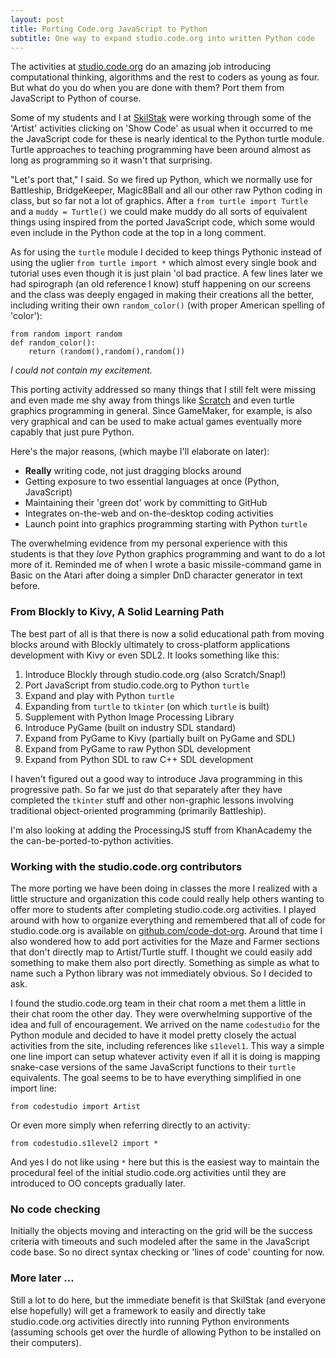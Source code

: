 ```yaml
---
layout: post
title: Porting Code.org JavaScript to Python
subtitle: One way to expand studio.code.org into written Python code
---
```


The activities at [studio.code.org](http://studio.code.org) do an amazing
job introducing computational thinking, algorithms and the rest to coders
as young as four. But what do you do when you are done with them? Port
them from JavaScript to Python of course.

Some of my students and I at [SkilStak](http://skilstak.com) were working
through some of the 'Artist' activities clicking on 'Show Code' as usual
when it occurred to me the JavaScript code for these is nearly 
identical to the Python turtle module. Turtle approaches to
teaching programming have been around almost as long as programming so
it wasn't that surprising.

"Let's port that," I said. So we fired up Python, which we normally use
for Battleship, BridgeKeeper, Magic8Ball and all our other raw Python
coding in class, but so far not a lot of graphics. After a `from turtle
import Turtle` and a `muddy = Turtle()` we could make muddy do all sorts
of equivalent things using inspired from the ported JavaScript code, which
some would even include in the Python code at the top in a long comment.

As for using the `turtle` module I decided to keep things Pythonic instead
of using the uglier `from turtle import *` which almost every single book
and tutorial uses even though it is just plain 'ol bad practice. A few
lines later we had spirograph (an old reference I know) stuff happening
on our screens and the class was deeply engaged in making their creations
all the better, including writing their own `random_color()` (with proper
American spelling of 'color'):

```
from random import random
def random_color():
    return (random(),random(),random())
```

*I could not contain my excitement.*

This porting activity addressed so many things that I still felt were
missing and even made me shy away from things like
[Scratch](http://robmuh.com/scratch-misses-itch) and even turtle
graphics programming in general. Since GameMaker, for example, is also
very graphical and can be used to make actual games eventually more
capably that just pure Python.

Here's the major reasons, (which maybe I'll elaborate on later):

* **Really** writing code, not just dragging blocks around
* Getting exposure to two essential languages at once (Python,
  JavaScript)
* Maintaining their 'green dot' work by committing to GitHub
* Integrates on-the-web and on-the-desktop coding activities
* Launch point into graphics programming starting with Python `turtle`

The overwhelming evidence from my personal experience with this students
is that they *love* Python graphics programming and want to do a lot
more of it. Reminded me of when I wrote a basic missile-command game in
Basic on the Atari after doing a simpler DnD character generator in text
before.

### From Blockly to Kivy, A Solid Learning Path

The best part of all is that there is now a solid educational path
from moving blocks around with Blockly ultimately to cross-platform
applications development with Kivy or even SDL2. It looks something
like this:

1. Introduce Blockly through studio.code.org (also Scratch/Snap!)
1. Port JavaScript from studio.code.org to Python `turtle`
1. Expand and play with Python `turtle`
1. Expanding from `turtle` to `tkinter` (on which `turtle` is built)
1. Supplement with Python Image Processing Library
1. Introduce PyGame (built on industry SDL standard)
1. Expand from PyGame to Kivy (partially built on PyGame and SDL)
1. Expand from PyGame to raw Python SDL development 
1. Expand from Python SDL to raw C++ SDL development

I haven't figured out a good way to introduce Java programming in this
progressive path. So far we just do that separately after they have
completed the `tkinter` stuff and other non-graphic lessons involving
traditional object-oriented programming (primarily Battleship).

I'm also looking at adding the ProcessingJS stuff from KhanAcademy the
the can-be-ported-to-python activities.

### Working with the studio.code.org contributors

The more porting we have been doing in classes the more I realized with
a little structure and organization this code could really help others
wanting to offer more to students after completing studio.code.org
activities. I played around with how to organize everything and
remembered that all of code for studio.code.org is available on
[github.com/code-dot-org](http://github.com/code-dot.org). Around that
time I also wondered how to add port activities for the Maze and Farmer
sections that don't directly map to Artist/Turtle stuff.  I thought we
could easily add something to make them also port directly. Something
as simple as what to name such a Python library was not immediately
obvious. So I decided to ask.

I found the studio.code.org team in their chat room a met them a little
in their chat room the other day. They were overwhelming supportive of
the idea and full of encouragement. We arrived on the name
`codestudio` for the Python module and decided to have it model pretty
closely the actual activities from the site, including references like
`s1level1`. This way a simple one line import can setup whatever
activity even if all it is doing is mapping snake-case versions of the
same JavaScript functions to their `turtle` equivalents. The goal
seems to be to have everything simplified in one import line:

```
from codestudio import Artist
```

Or even more simply when referring directly to an activity:

``` 
from codestudio.s1level2 import *
```

And yes I do not like using `*` here but this is the easiest way to
maintain the procedural feel of the initial studio.code.org
activities until they are introduced to OO concepts gradually later.

### No code checking

Initially the objects moving and interacting on the grid will be the
success criteria with timeouts and such modeled after the same in the
JavaScript code base. So no direct syntax checking or 'lines of code'
counting for now.

### More later ...

Still a lot to do here, but the immediate benefit is that SkilStak
(and everyone else hopefully) will get a framework to easily and
directly take studio.code.org activities directly into running Python
environments (assuming schools get over the hurdle of allowing Python
to be installed on their computers).

